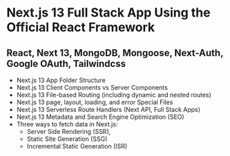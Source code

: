 # Next.js 13 Full Stack App Using the Official React Framework

## React, Next 13, MongoDB, Mongoose, Next-Auth, Google OAuth, Tailwindcss

- Next.js 13 App Folder Structure
- Next.js 13 Client Components vs Server Components
- Next.js 13 File-based Routing (including dynamic and nested routes)
- Next.js 13 page, layout, loading, and error Special Files
- Next.js 13 Serverless Route Handlers (Next API, Full Stack Apps)
- Next.js 13 Metadata and Search Engine Optimization (SEO)
- Three ways to fetch data in Next.js:
    - Server Side Rendering (SSR),
    - Static Site Generation (SSG)
    - Incremental Static Generation (ISR)
